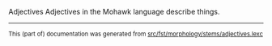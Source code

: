 Adjectives
Adjectives in the Mohawk language describe things.

* * *

<small>This (part of) documentation was generated from [src/fst/morphology/stems/adjectives.lexc](https://github.com/giellalt/lang-moh/blob/main/src/fst/morphology/stems/adjectives.lexc)</small>

